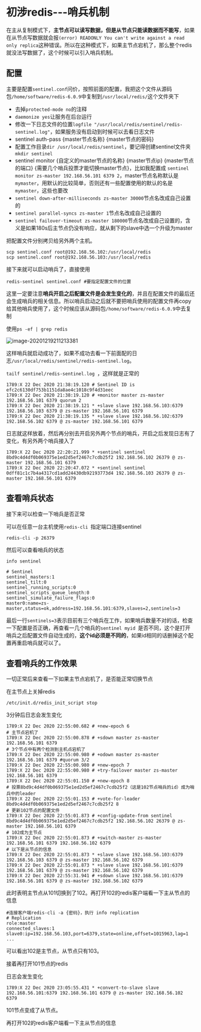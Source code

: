# 初涉redis---哨兵机制

在主从复制模式下，__主节点可以读写数据，但是从节点只能读数据而不能写__，如果在从节点写数据就会报`(error) READONLY You can't write against a read only replica`这种错误。所以在这种模式下，如果主节点宕机了，那么整个redis就没法写数据了，这个时候可以引入哨兵机制。

## 配置

主要是配置`sentinel.conf`问价，按照前面的配置，我把这个文件从源码包`/home/software/redis-6.0.9`中复制到`/usr/local/redis/`这个文件夹下

- 去掉`protected-mode no`的注释
- `daemonize yes`让服务在后台运行
- 修改一下日志文件的位置`logfile "/usr/local/redis/sentinel/redis-sentinel.log"`，如果服务没有启动到时候可以去看日志文件
- sentinel auth-pass {master节点名称} {master节点的密码}
- 配置工作目录`dir /usr/local/redis/sentinel`，要记得创建sentinel文件夹`mkdir sentinel`
- sentinel monitor {自定义的master节点的名称} {master节点ip} {master节点的端口} {需要几个哨兵投票才能切换master节点}，比如我配置成 `sentinel monitor zs-master 192.168.56.101 6379 2`，master节点名称默认是`mymaster`，用默认的比较简单，否则还有一些配置使用的默认的名是`mymaster`，这些也要改
- `sentinel down-after-milliseconds zs-master 30000`节点名改成自己设置的
- `sentinel parallel-syncs zs-master 1`节点名改成自己设置的
- `sentinel failover-timeout zs-master 180000`节点名改成自己设置的，含义是如果180s后主节点仍没有响应，就从剩下的slave中选一个升级为master

把配置文件分别拷贝给另外两个主机。

```shell
scp sentinel.conf root@192.168.56.102:/usr/local/redis
scp sentinel.conf root@192.168.56.103:/usr/local/redis
```

接下来就可以启动哨兵了，直接使用

```shell
redis-sentinel sentinel.conf #要指定配置文件的位置
```

这里一定要注意**哨兵开启之后配置文件是会发生变化的**，并且在配置文件的最后还会生成哨兵的相关信息。所以哨兵启动之后就不要把哨兵使用的配置文件再copy给其他哨兵使用了，这个时候应该从源码包`/home/software/redis-6.0.9`中去复制

使用`ps -ef | grep redis`

![image-20201219211213381](http://saulimg.zsly.xyz/img/image-20201219211213381.png)

这样哨兵就启动成功了，如果不成功去看一下前面配的日志`/usr/local/redis/sentinel/redis-sentinel.log`。

`tailf sentinel/redis-sentinel.log `，这样就是正常的

```shell
1789:X 22 Dec 2020 21:38:19.120 # Sentinel ID is efc2c6130df753b1151da8ae4c1018c9f4d31eec
1789:X 22 Dec 2020 21:38:19.120 # +monitor master zs-master 192.168.56.101 6379 quorum 2
1789:X 22 Dec 2020 21:38:19.121 * +slave slave 192.168.56.103:6379 192.168.56.103 6379 @ zs-master 192.168.56.101 6379
1789:X 22 Dec 2020 21:38:19.135 * +slave slave 192.168.56.102:6379 192.168.56.102 6379 @ zs-master 192.168.56.101 6379
```

日志就这样放着，然后再分别去开启另外两个节点的哨兵，开启之后发现日志有了变化，有另外两个哨兵接入了

```shell
1789:X 22 Dec 2020 22:20:21.999 * +sentinel sentinel 8bd9c4d4df0b069375e1ed2d5ef2467c7cdb25f2 192.168.56.102 26379 @ zs-master 192.168.56.101 6379
1789:X 22 Dec 2020 22:20:47.072 * +sentinel sentinel 0dff81c1c7b4a4317cd1add24430db92193773d4 192.168.56.103 26379 @ zs-master 192.168.56.101 6379
```

## 查看哨兵状态

接下来可以检查一下哨兵是否正常

可以在任意一台主机使用`redis-cli `指定端口连接sentinel

```shell
redis-cli -p 26379
```

然后可以查看哨兵的状态

```shell
info sentinel
```

```shell
# Sentinel
sentinel_masters:1
sentinel_tilt:0
sentinel_running_scripts:0
sentinel_scripts_queue_length:0
sentinel_simulate_failure_flags:0
master0:name=zs-master,status=ok,address=192.168.56.101:6379,slaves=2,sentinels=3
```

最后一行`sentinels=3`表示目前有三个哨兵在工作，如果哨兵数量不对的话，检查一下配置是否正确，再查看一几个哨兵的`sentinel myid `是否不同，这个是打开哨兵之后配置文件自动生成的，**这个id必须是不同的**，如果id相同的话删掉这个配置再重启哨兵就可以了。

## 查看哨兵的工作效果

一切正常后来查看一下如果主节点宕机了，是否能正常切换节点

在主节点上关掉redis

```shell
/etc/init.d/redis_init_script stop 
```

3分钟后日志会发生变化

```shell
1789:X 22 Dec 2020 22:55:00.682 # +new-epoch 6
# 主节点宕机了
1789:X 22 Dec 2020 22:55:00.878 # +sdown master zs-master 192.168.56.101 6379
# 3个节点中有两个检测到主机点宕机了
1789:X 22 Dec 2020 22:55:00.980 # +odown master zs-master 192.168.56.101 6379 #quorum 3/2
1789:X 22 Dec 2020 22:55:00.980 # +new-epoch 7
1789:X 22 Dec 2020 22:55:00.980 # +try-failover master zs-master 192.168.56.101 6379
1789:X 22 Dec 2020 22:55:01.150 # +new-epoch 8
# 投票8bd9c4d4df0b069375e1ed2d5ef2467c7cdb25f2（这是102节点哨兵的id）成为哨兵中的leader
1789:X 22 Dec 2020 22:55:01.153 # +vote-for-leader 8bd9c4d4df0b069375e1ed2d5ef2467c7cdb25f2 8
# 更新102节点的配置文件
1789:X 22 Dec 2020 22:55:01.873 # +config-update-from sentinel 8bd9c4d4df0b069375e1ed2d5ef2467c7cdb25f2 192.168.56.102 26379 @ zs-master 192.168.56.101 6379
# 102成为主节点
1789:X 22 Dec 2020 22:55:01.873 # +switch-master zs-master 192.168.56.101 6379 192.168.56.102 6379
# 以下是从节点的信息
1789:X 22 Dec 2020 22:55:01.873 * +slave slave 192.168.56.103:6379 192.168.56.103 6379 @ zs-master 192.168.56.102 6379
1789:X 22 Dec 2020 22:55:01.873 * +slave slave 192.168.56.101:6379 192.168.56.101 6379 @ zs-master 192.168.56.102 6379
1789:X 22 Dec 2020 22:55:31.941 # +sdown slave 192.168.56.101:6379 192.168.56.101 6379 @ zs-master 192.168.56.102 6379
```

此时表明主节点从101切换到了102。再打开102的redis客户端看一下主从节点的信息

```shell
#连接客户端redis-cli -a {密码}，执行 info replication
# Replication
role:master
connected_slaves:1
slave0:ip=192.168.56.103,port=6379,state=online,offset=1015963,lag=1
...
```

可以看出102是主节点，从节点只有103。

接着再打开101节点的redis

日志会发生变化

```shell
1789:X 22 Dec 2020 23:05:55.431 * +convert-to-slave slave 192.168.56.101:6379 192.168.56.101 6379 @ zs-master 192.168.56.102 6379
```

101节点变成了从节点。

再打开102的redis客户端看一下主从节点的信息